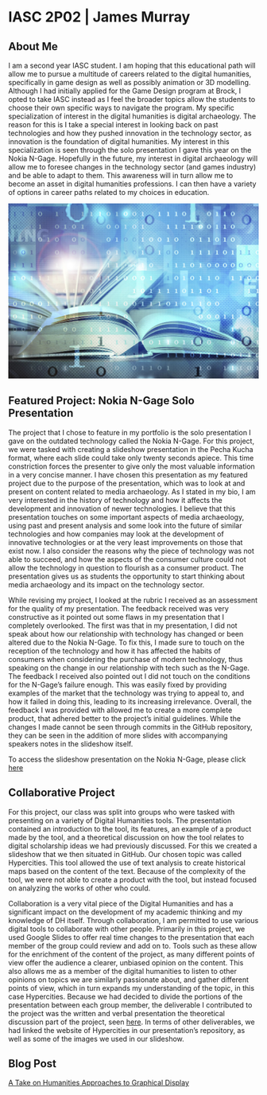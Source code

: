 # IASC 2P02 | James Murray

## About Me

I am a second year IASC student. I am hoping that this educational path will allow me to pursue a multitude of careers related to the digital humanities, specifically in game design as well as possibly animation or 3D modelling. Although I had initially applied for the Game Design program at Brock, I opted to take IASC instead as I feel the broader topics allow the students to choose their own specific ways to navigate the program. My specific specialization of interest in the digital humanities is digital archaeology. The reason for this is I take a special interest in looking back on past technologies and how they pushed innovation in the technology sector, as innovation is the foundation of digital humanities. My interest in this specialization is seen through the solo presentation I gave this year on the Nokia N-Gage. Hopefully in the future, my interest in digital archaeology will allow me to foresee changes in the technology sector (and games industry) and be able to adapt to them. This awareness will in turn allow me to become an asset in digital humanities professions. I can then have a variety of options in career paths related to my choices in education.

![](Images/DH1.jpg)

## Featured Project: Nokia N-Gage Solo Presentation

The project that I chose to feature in my portfolio is the solo presentation I gave on the outdated technology called the Nokia N-Gage. For this project, we were tasked with creating a slideshow presentation in the Pecha Kucha format, where each slide could take only twenty seconds apiece. This time constriction forces the presenter to give only the most valuable information in a very concise manner. I have chosen this presentation as my featured project due to the purpose of the presentation, which was to look at and present on content related to media archaeology. As I stated in my bio, I am very interested in the history of technology and how it affects the development and innovation of newer technologies. I believe that this presentation touches on some important aspects of media archaeology, using past and present analysis and some look into the future of similar technologies and how companies may look at the development of innovative technologies or at the very least improvements on those that exist now. I also consider the reasons why the piece of technology was not able to succeed, and how the aspects of the consumer culture could not allow the technology in question to flourish as a consumer product. The presentation gives us as students the opportunity to start thinking about media archaeology and its impact on the technology sector.


While revising my project, I looked at the rubric I received as an assessment for the quality of my presentation. The feedback received was very constructive as it pointed out some flaws in my presentation that I completely overlooked. The first was that in my presentation, I did not speak about how our relationship with technology has changed or been altered due to the Nokia N-Gage. To fix this, I made sure to touch on the reception of the technology and how it has affected the habits of consumers when considering the purchase of modern technology, thus speaking on the change in our relationship with tech such as the N-Gage. The feedback I received also pointed out I did not touch on the conditions for the N-Gage’s failure enough. This was easily fixed by providing examples of the market that the technology was trying to appeal to, and how it failed in doing this, leading to its increasing irrelevance. Overall, the feedback I was provided with allowed me to create a more complete product, that adhered better to the project’s initial guidelines. While the changes I made cannot be seen through commits in the GitHub repository, they can be seen in the addition of more slides with accompanying speakers notes in the slideshow itself. 

To access the slideshow presentation on the Nokia N-Gage, please click [here](reveal)

## Collaborative Project

For this project, our class was split into groups who were tasked with presenting on a variety of Digital Humanities tools. The presentation contained an introduction to the tool, its features, an example of a product made by the tool, and a theoretical discussion on how the tool relates to digital scholarship ideas we had previously discussed. For this we created a slideshow that we then situated in GitHub. Our chosen topic was called Hypercities. This tool allowed the use of text analysis to create historical maps based on the content of the text. Because of the complexity of the tool, we were not able to create a product with the tool, but instead focused on analyzing the works of other who could. 

Collaboration is a very vital piece of the Digital Humanities and has a significant impact on the development of my academic thinking and my knowledge of DH itself. Through collaboration, I am permitted to use various digital tools to collaborate with other people. Primarily in this project, we used Google Slides to offer real time changes to the presentation that each member of the group could review and add on to. Tools such as these allow for the enrichment of the content of the project, as many different points of view offer the audience a clearer, unbiased opinion on the content. This also allows me as a member of the digital humanities to listen to other opinions on topics we are similarly passionate about, and gather different points of view, which in turn expands my understanding of the topic, in this case Hypercities. Because we had decided to divide the portions of the presentation between each group member, the deliverable I contributed to the project was the written and verbal presentation the theoretical discussion part of the project, seen [here](https://github.com/IascAtBrock/IASC-2P02-TeamPresentations/commit/e1f8a661237f14fdc11b8f98a9cdd1adf6be261e). In terms of other deliverables, we had linked the website of Hypercities in our presentation’s repository, as well as some of the images we used in our slideshow.



## Blog Post

[A Take on Humanities Approaches to Graphical Display](Blog.md)
 

